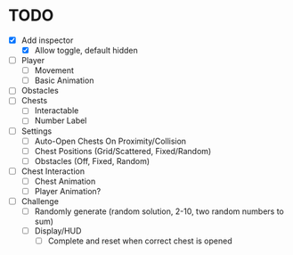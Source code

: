 # TODO

- [x] Add inspector
  - [x] Allow toggle, default hidden
- [ ] Player
  - [ ] Movement
  - [ ] Basic Animation
- [ ] Obstacles
- [ ] Chests
  - [ ] Interactable
  - [ ] Number Label
- [ ] Settings
  - [ ] Auto-Open Chests On Proximity/Collision
  - [ ] Chest Positions (Grid/Scattered, Fixed/Random)
  - [ ] Obstacles (Off, Fixed, Random)
- [ ] Chest Interaction
  - [ ] Chest Animation
  - [ ] Player Animation?
- [ ] Challenge
  - [ ] Randomly generate (random solution, 2-10, two random numbers to sum)
  - [ ] Display/HUD
    - [ ] Complete and reset when correct chest is opened